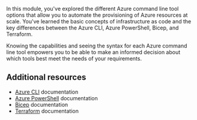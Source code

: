 In this module, you've explored the different Azure command line tool options that allow you to
automate the provisioning of Azure resources at scale. You've learned the basic concepts of
infrastructure as code and the key differences between the Azure CLI, Azure PowerShell, Bicep, and
Terraform.

Knowing the capabilities and seeing the syntax for each Azure command line tool empowers you to be
able to make an informed decision about which tools best meet the needs of your requirements.

## Additional resources

- [Azure CLI](/cli/azure/) documentation
- [Azure PowerShell](/powershell/azure/) documentation
- [Bicep](/azure/azure-resource-manager/bicep/) documentation
- [Terraform](/azure/developer/terraform/) documentation